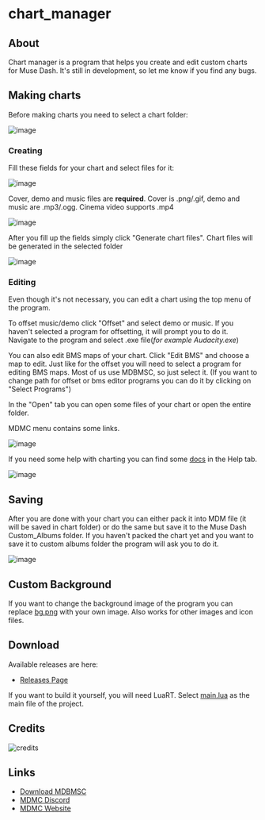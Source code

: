 # chart_manager

## About

Chart manager is a program that helps you create and edit custom charts for Muse Dash. It's still in development, so let me know if you find any bugs.

## Making charts

Before making charts you need to select a chart folder:

![image](https://github.com/user-attachments/assets/ecc35b65-5f8d-4735-ad83-e5861694930b)

### Creating

Fill these fields for your chart and select files for it:

![image](https://github.com/user-attachments/assets/64434d90-2c1d-42ef-abcd-45965ce3c4cc)

Cover, demo and music files are __required__. Cover is .png/.gif, demo and music are .mp3/.ogg. Cinema video supports .mp4

![image](https://github.com/user-attachments/assets/f2a37148-6160-49e0-9bc7-3e0be462b62b)

After you fill up the fields simply click "Generate chart files". Chart files will be generated in the selected folder

![image](https://github.com/taypexx/chart_manager/assets/102821080/0cc015ae-bf9b-4f9e-a523-09b621033ab3)

### Editing

Even though it's not necessary, you can edit a chart using the top menu of the program.

To offset music/demo click "Offset" and select demo or music.
If you haven't selected a program for offsetting, it will prompt you to do it. 
Navigate to the program and select .exe file(*for example Audacity.exe*)

You can also edit BMS maps of your chart. Click "Edit BMS" and choose a map to edit.
Just like for the offset you will need to select a program for editing BMS maps.
Most of us use MDBMSC, so just select it.
(If you want to change path for offset or bms editor programs you can do it by clicking on "Select Programs")

In the "Open" tab you can open some files of your chart or open the entire folder.

MDMC menu contains some links.

![image](https://github.com/user-attachments/assets/d9f91c8d-c2cc-4f49-9a1e-8c30986251ac)

If you need some help with charting you can find some [docs](https://github.com/taypexx/chart_manager/tree/main/assets) in the Help tab. 

![image](https://github.com/taypexx/chart_manager/assets/102821080/eadd5b70-8df7-4216-b374-d650b4f6c73b)

## Saving

After you are done with your chart you can either pack it into MDM file
(it will be saved in chart folder) or do the same but save it to the Muse Dash 
Custom_Albums folder.
If you haven't packed the chart yet and you want to save it to custom albums folder
the program will ask you to do it.

![image](https://github.com/user-attachments/assets/925dc3f5-b541-4c39-83bf-da3e8386cd84)

## Custom Background

If you want to change the background image of the program you can replace [bg.png](https://github.com/taypexx/chart_manager/blob/main/assets/bg.png)
with your own image. Also works for other images and icon files.

## Download

Available releases are here:

* [Releases Page](https://github.com/taypexx/chart_manager/releases/)

If you want to build it yourself, you will need LuaRT.
Select [main.lua](https://github.com/taypexx/chart_manager/blob/main/main.lua) as the main file of the project.

## Credits

![credits](https://github.com/user-attachments/assets/f13fa36c-c2ad-4694-9eec-d8f46781cef0)

## Links

* [Download MDBMSC](https://cdn.discordapp.com/attachments/1203883928654581760/1203883930151813130/MDBMSC_V2.9.zip?ex=66d7c048&is=66d66ec8&hm=7e5133eabaa0759f75196e2396b75fb0b3ee2ffcf38b3b8af250d025d10dc941&)
* [MDMC Discord](https://discord.gg/mdmc/)
* [MDMC Website](https://mdmc.moe/)
